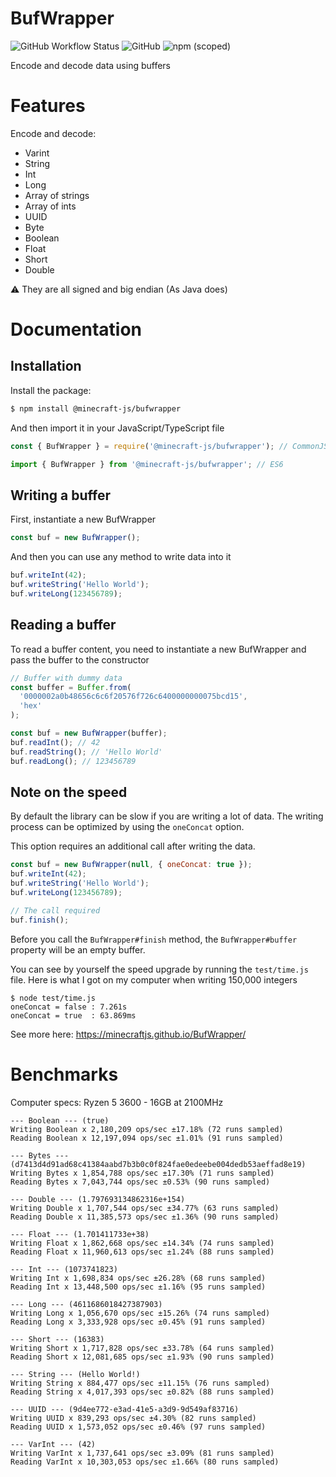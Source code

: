 # BufWrapper

![GitHub Workflow Status](https://img.shields.io/github/workflow/status/MinecraftJS/BufWrapper/Build?style=for-the-badge)
![GitHub](https://img.shields.io/github/license/MinecraftJS/BufWrapper?style=for-the-badge)
![npm (scoped)](https://img.shields.io/npm/v/@minecraft-js/bufwrapper?style=for-the-badge)

Encode and decode data using buffers

# Features

Encode and decode:

- Varint
- String
- Int
- Long
- Array of strings
- Array of ints
- UUID
- Byte
- Boolean
- Float
- Short
- Double

⚠️ They are all signed and big endian (As Java does)

# Documentation

## Installation

Install the package:

```bash
$ npm install @minecraft-js/bufwrapper
```

And then import it in your JavaScript/TypeScript file

```ts
const { BufWrapper } = require('@minecraft-js/bufwrapper'); // CommonJS

import { BufWrapper } from '@minecraft-js/bufwrapper'; // ES6
```

## Writing a buffer

First, instantiate a new BufWrapper

```js
const buf = new BufWrapper();
```

And then you can use any method to write data into it

```js
buf.writeInt(42);
buf.writeString('Hello World');
buf.writeLong(123456789);
```

## Reading a buffer

To read a buffer content, you need to instantiate a new BufWrapper and pass the buffer to the constructor

```js
// Buffer with dummy data
const buffer = Buffer.from(
  '0000002a0b48656c6c6f20576f726c6400000000075bcd15',
  'hex'
);

const buf = new BufWrapper(buffer);
buf.readInt(); // 42
buf.readString(); // 'Hello World'
buf.readLong(); // 123456789
```

## Note on the speed

By default the library can be slow if you are writing a lot of data.
The writing process can be optimized by using the `oneConcat` option.

This option requires an additional call after writing the data.

```js
const buf = new BufWrapper(null, { oneConcat: true });
buf.writeInt(42);
buf.writeString('Hello World');
buf.writeLong(123456789);

// The call required
buf.finish();
```

Before you call the `BufWrapper#finish` method, the `BufWrapper#buffer` property will be an empty buffer.

You can see by yourself the speed upgrade by running the `test/time.js` file. Here is
what I got on my computer when writing 150,000 integers

```
$ node test/time.js
oneConcat = false : 7.261s
oneConcat = true  : 63.869ms
```

See more here: https://minecraftjs.github.io/BufWrapper/

# Benchmarks

Computer specs: Ryzen 5 3600 - 16GB at 2100MHz

```
--- Boolean --- (true)
Writing Boolean x 2,180,209 ops/sec ±17.18% (72 runs sampled)
Reading Boolean x 12,197,094 ops/sec ±1.01% (91 runs sampled)

--- Bytes --- (d7413d4d91ad68c41384aabd7b3b0c0f824fae0edeebe004dedb53aeffad8e19)
Writing Bytes x 1,854,788 ops/sec ±17.30% (71 runs sampled)
Reading Bytes x 7,043,744 ops/sec ±0.53% (90 runs sampled)

--- Double --- (1.797693134862316e+154)
Writing Double x 1,707,544 ops/sec ±34.77% (63 runs sampled)
Reading Double x 11,385,573 ops/sec ±1.36% (90 runs sampled)

--- Float --- (1.701411733e+38)
Writing Float x 1,862,668 ops/sec ±14.34% (74 runs sampled)
Reading Float x 11,960,613 ops/sec ±1.24% (88 runs sampled)

--- Int --- (1073741823)
Writing Int x 1,698,834 ops/sec ±26.28% (68 runs sampled)
Reading Int x 13,448,500 ops/sec ±1.16% (95 runs sampled)

--- Long --- (4611686018427387903)
Writing Long x 1,056,670 ops/sec ±15.26% (74 runs sampled)
Reading Long x 3,333,928 ops/sec ±0.45% (91 runs sampled)

--- Short --- (16383)
Writing Short x 1,717,828 ops/sec ±33.78% (64 runs sampled)
Reading Short x 12,081,685 ops/sec ±1.93% (90 runs sampled)

--- String --- (Hello World!)
Writing String x 884,477 ops/sec ±11.15% (76 runs sampled)
Reading String x 4,017,393 ops/sec ±0.82% (88 runs sampled)

--- UUID --- (9d4ee772-e3ad-41e5-a3d9-9d549af83716)
Writing UUID x 839,293 ops/sec ±4.30% (82 runs sampled)
Reading UUID x 1,573,052 ops/sec ±0.46% (97 runs sampled)

--- VarInt --- (42)
Writing VarInt x 1,737,641 ops/sec ±3.09% (81 runs sampled)
Reading VarInt x 10,303,053 ops/sec ±1.66% (80 runs sampled)
```

